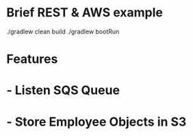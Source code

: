 # Brief REST & AWS example

./gradlew clean build
./gradlew bootRun

# Features
# - Listen SQS Queue
# - Store Employee Objects in S3
